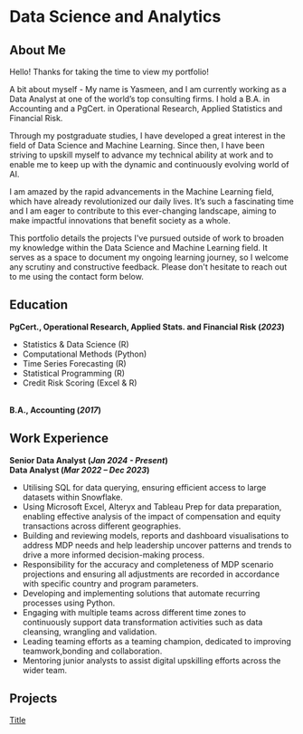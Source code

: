 # Data Science and Analytics

## About Me
Hello! Thanks for taking the time to view my portfolio!

A bit about myself - My name is Yasmeen, and I am currently working as a Data Analyst at one of the world’s top consulting firms. I hold a B.A. in Accounting and a PgCert. in Operational Research, Applied Statistics and Financial Risk. 

Through my postgraduate studies, I have developed a great interest in the field of Data Science and Machine Learning. Since then, I have been striving to upskill myself to advance my technical ability at work and to enable me to keep up with the dynamic and continuously evolving world of AI. 

I am amazed by the rapid advancements in the Machine Learning field, which have already revolutionized our daily lives. It’s such a fascinating time and I am eager to contribute to this ever-changing landscape, aiming to make impactful innovations that benefit society as a whole.

This portfolio details the projects I've pursued outside of work to broaden my knowledge within the Data Science and Machine Learning field. It serves as a space to document my ongoing learning journey, so I welcome any scrutiny and constructive feedback. Please don't hesitate to reach out to me using the contact form below.

## Education
**PgCert., Operational Research, Applied Stats. and Financial Risk (_2023_)**
- Statistics & Data Science (R)
- Computational Methods (Python)
- Time Series Forecasting (R)
- Statistical Programming (R)
- Credit Risk Scoring (Excel & R)

<br>**B.A., Accounting (_2017_)**

## Work Experience
**Senior Data Analyst (_Jan 2024 - Present_)**
<br>**Data Analyst (_Mar 2022 – Dec 2023_)**
- Utilising SQL for data querying, ensuring efficient access to large datasets within Snowflake.
- Using Microsoft Excel, Alteryx and Tableau Prep for data preparation, enabling effective analysis of the impact of compensation and equity transactions across different geographies.
- Building and reviewing models, reports and dashboard visualisations to address MDP needs and help leadership uncover patterns and trends to drive a more informed decision-making process.
- Responsibility for the accuracy and completeness of MDP scenario projections and ensuring all adjustments are recorded in accordance with specific country and program parameters.
- Developing and implementing solutions that automate recurring processes using Python.
- Engaging with multiple teams across different time zones to continuously support data transformation activities such as data cleansing, wrangling and validation.
- Leading teaming efforts as a teaming champion, dedicated to improving teamwork,bonding and collaboration.
- Mentoring junior analysts to assist digital upskilling efforts across the wider team.

## Projects
[Title](https://yasmeen-portfolio.squarespace.com/)
